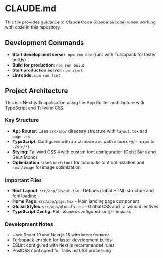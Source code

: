 # CLAUDE.md

This file provides guidance to Claude Code (claude.ai/code) when working with code in this repository.

## Development Commands

- **Start development server**: `npm run dev` (runs with Turbopack for faster builds)
- **Build for production**: `npm run build`
- **Start production server**: `npm start`
- **Lint code**: `npm run lint`

## Project Architecture

This is a Next.js 15 application using the App Router architecture with TypeScript and Tailwind CSS.

### Key Structure
- **App Router**: Uses `src/app/` directory structure with `layout.tsx` and `page.tsx`
- **TypeScript**: Configured with strict mode and path aliases (`@/*` maps to `./src/*`)
- **Styling**: Tailwind CSS 4 with custom font configuration (Geist Sans and Geist Mono)
- **Optimization**: Uses `next/font` for automatic font optimization and `next/image` for image optimization

### Important Files
- **Root Layout**: `src/app/layout.tsx` - Defines global HTML structure and font loading
- **Home Page**: `src/app/page.tsx` - Main landing page component
- **Global Styles**: `src/app/globals.css` - Global CSS and Tailwind directives
- **TypeScript Config**: Path aliases configured for `@/*` imports

### Development Notes
- Uses React 19 and Next.js 15 with latest features
- Turbopack enabled for faster development builds
- ESLint configured with Next.js recommended rules
- PostCSS configured for Tailwind CSS processing